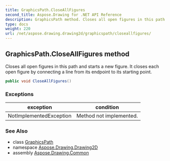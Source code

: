```yaml
---
title: GraphicsPath.CloseAllFigures
second_title: Aspose.Drawing for .NET API Reference
description: GraphicsPath method. Closes all open figures in this path and starts a new figure. It closes each open figure by connecting a line from its endpoint to its starting point
type: docs
weight: 220
url: /net/aspose.drawing.drawing2d/graphicspath/closeallfigures/
---
```

## GraphicsPath.CloseAllFigures method

Closes all open figures in this path and starts a new figure. It closes each open figure by connecting a line from its endpoint to its starting point.

```csharp
public void CloseAllFigures()
```

### Exceptions

| exception | condition |
| --- | --- |
| NotImplementedException | Method not implemented. |

### See Also

* class [GraphicsPath](../)
* namespace [Aspose.Drawing.Drawing2D](../../graphicspath/)
* assembly [Aspose.Drawing.Common](../../../)



